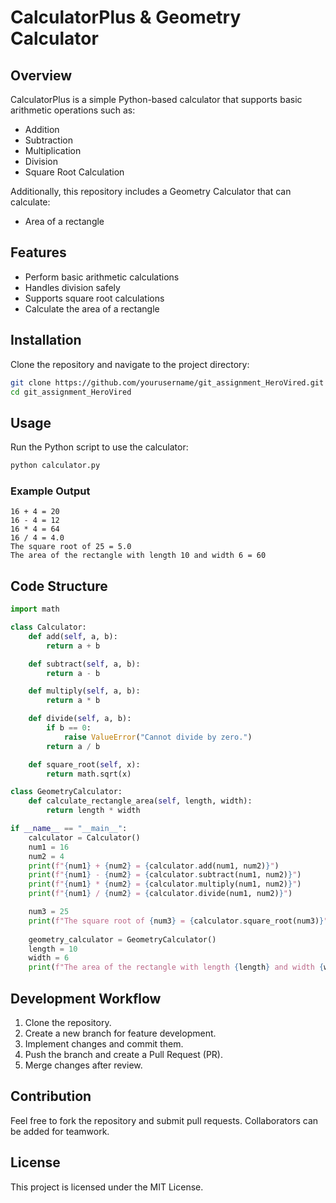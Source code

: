 # CalculatorPlus & Geometry Calculator

## Overview
CalculatorPlus is a simple Python-based calculator that supports basic arithmetic operations such as:
- Addition
- Subtraction
- Multiplication
- Division
- Square Root Calculation

Additionally, this repository includes a Geometry Calculator that can calculate:
- Area of a rectangle

## Features
- Perform basic arithmetic calculations
- Handles division safely
- Supports square root calculations
- Calculate the area of a rectangle

## Installation
Clone the repository and navigate to the project directory:
```bash
git clone https://github.com/yourusername/git_assignment_HeroVired.git
cd git_assignment_HeroVired
```

## Usage
Run the Python script to use the calculator:
```bash
python calculator.py
```

### Example Output
```
16 + 4 = 20
16 - 4 = 12
16 * 4 = 64
16 / 4 = 4.0
The square root of 25 = 5.0
The area of the rectangle with length 10 and width 6 = 60
```

## Code Structure
```python
import math

class Calculator:
    def add(self, a, b):
        return a + b

    def subtract(self, a, b):
        return a - b

    def multiply(self, a, b):
        return a * b

    def divide(self, a, b):
        if b == 0:
            raise ValueError("Cannot divide by zero.")
        return a / b

    def square_root(self, x):
        return math.sqrt(x)

class GeometryCalculator:
    def calculate_rectangle_area(self, length, width):
        return length * width

if __name__ == "__main__":
    calculator = Calculator()
    num1 = 16
    num2 = 4
    print(f"{num1} + {num2} = {calculator.add(num1, num2)}")
    print(f"{num1} - {num2} = {calculator.subtract(num1, num2)}") 
    print(f"{num1} * {num2} = {calculator.multiply(num1, num2)}")
    print(f"{num1} / {num2} = {calculator.divide(num1, num2)}")

    num3 = 25
    print(f"The square root of {num3} = {calculator.square_root(num3)}")
    
    geometry_calculator = GeometryCalculator()
    length = 10
    width = 6
    print(f"The area of the rectangle with length {length} and width {width} = {geometry_calculator.calculate_rectangle_area(length, width)}")
```

## Development Workflow
1. Clone the repository.
2. Create a new branch for feature development.
3. Implement changes and commit them.
4. Push the branch and create a Pull Request (PR).
5. Merge changes after review.

## Contribution
Feel free to fork the repository and submit pull requests. Collaborators can be added for teamwork.

## License
This project is licensed under the MIT License.

